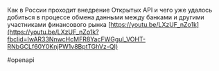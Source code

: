 
Как в России проходит внедрение Открытых API и чего уже удалось добиться в процессе обмена данными между банками и другими участниками финансового рынка [https://youtu.be/LXzUF_nZo1k](https://youtu.be/LXzUF_nZo1k?fbclid=IwAR33NnwcHcMFR8YacFWGguI_VOHT-RNbGCLf60Y0KnjPW1v8BptTGhVz-QI)

#openapi 